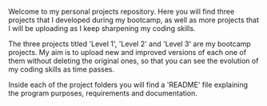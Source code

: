 Welcome to my personal projects repository. Here you will find three projects that I developed during my bootcamp, as well as more projects that I will be uploading as I keep
sharpening my coding skills. 

The three projects titled 'Level 1', 'Level 2' and 'Level 3' are my bootcamp projects. My aim is to upload new and improved versions of each one of them without deleting
the original ones, so that you can see the evolution of my coding skills as time passes.

Inside each of the project folders you will find a 'README' file explaining the program purposes, requirements and documentation.

